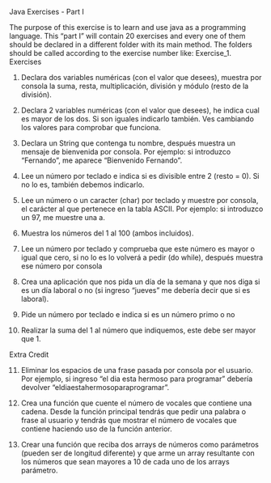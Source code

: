 Java Exercises - Part I

The purpose of this exercise is to learn and use java as a programming language. This “part I”
will contain 20 exercises and every one of them should be declared in a different folder with its
main method.
The folders should be called according to the exercise number like: Exercise_1.
Exercises

1. Declara dos variables numéricas (con el valor que desees), muestra por consola la
suma, resta, multiplicación, división y módulo (resto de la división).

2. Declara 2 variables numéricas (con el valor que desees), he indica cual es mayor de los
dos. Si son iguales indicarlo también. Ves cambiando los valores para comprobar que
funciona.

3. Declara un String que contenga tu nombre, después muestra un mensaje de bienvenida
por consola. Por ejemplo: si introduzco “Fernando”, me aparece “Bienvenido Fernando”.

4. Lee un número por teclado e indica si es divisible entre 2 (resto = 0). Si no lo es,
también debemos indicarlo.

5. Lee un número o un caracter (char) por teclado y muestre por consola, el carácter al que
pertenece en la tabla ASCII. Por ejemplo: si introduzco un 97, me muestre una a.

6. Muestra los números del 1 al 100 (ambos incluidos).

7. Lee un número por teclado y comprueba que este número es mayor o igual que cero, si
no lo es lo volverá a pedir (do while), después muestra ese número por consola

8. Crea una aplicación que nos pida un día de la semana y que nos diga si es un día
laboral o no (si ingreso “jueves” me debería decir que si es laboral).

9. Pide un número por teclado e indica si es un número primo o no

10. Realizar la suma del 1 al número que indiquemos, este debe ser mayor que 1.

Extra Credit

11. Eliminar los espacios de una frase pasada por consola por el usuario. Por ejemplo, si
ingreso “el dia esta hermoso para programar” debería devolver
“eldiaestahermosoparaprogramar”.

12. Crea una función que cuente el número de vocales que contiene una cadena.
Desde la función principal tendrás que pedir una palabra o frase al usuario y tendrás
que mostrar el número de vocales que contiene haciendo uso de la función anterior.

13. Crear una función que reciba dos arrays de números como parámetros (pueden ser
de longitud diferente) y que arme un array resultante con los números que sean
mayores a 10 de cada uno de los arrays parámetro.
